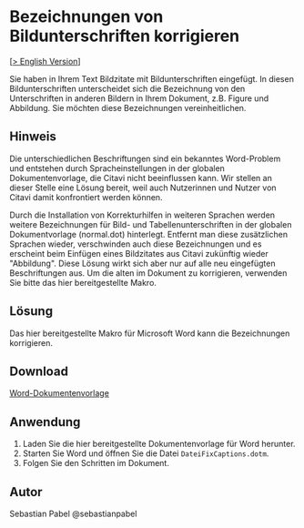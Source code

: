 # Bezeichnungen von Bildunterschriften korrigieren

[[> English Version](readme.md)]

Sie haben in Ihrem Text Bildzitate mit Bildunterschriften eingefügt. In diesen Bildunterschriften unterscheidet sich die Bezeichnung von den Unterschriften in anderen Bildern in Ihrem Dokument, z.B. Figure und Abbildung. Sie möchten diese Bezeichnungen vereinheitlichen.

## Hinweis

Die unterschiedlichen Beschriftungen sind ein bekanntes Word-Problem und entstehen durch Spracheinstellungen in der globalen Dokumentenvorlage, die Citavi nicht beeinflussen kann. Wir stellen an dieser Stelle eine Lösung bereit, weil auch Nutzerinnen und Nutzer von Citavi damit konfrontiert werden können.
 
Durch die Installation von Korrekturhilfen in weiteren Sprachen werden weitere Bezeichnungen für Bild- und Tabellenunterschriften in der globalen Dokumentvorlage (normal.dot) hinterlegt. Entfernt man diese zusätzlichen Sprachen wieder, verschwinden auch diese Bezeichnungen und es erscheint beim Einfügen eines Bildzitates aus Citavi zukünftig wieder "Abbildung". Diese Lösung wirkt sich aber nur auf alle neu eingefügten Beschriftungen aus. Um die alten im Dokument zu korrigieren, verwenden Sie bitte das hier bereitgestellte Makro. 

## Lösung
Das hier bereitgestellte Makro für Microsoft Word kann die Bezeichnungen korrigieren.

## Download
[Word-Dokumentenvorlage](FixCaptions.dotm)

## Anwendung

1. Laden Sie die hier bereitgestellte Dokumentenvorlage für Word herunter.
1. Starten Sie Word und öffnen Sie die Datei `DateiFixCaptions.dotm`.
1. Folgen Sie den Schritten im Dokument.

## Autor
Sebastian Pabel @sebastianpabel